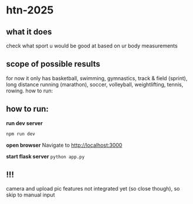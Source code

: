 # htn-2025

## what it does 
check what sport u would be good at based on ur body measurements 

## scope of possible results
for now it only has basketball, swimming, gymnastics, track & field (sprint), long distance running (marathon), soccer, volleyball, weightlifting, tennis, rowing.
how to run: 

## how to run: 
**run dev server**
```bash
npm run dev
```
**open browser**
Navigate to [http://localhost:3000](http://localhost:3000)

**start flask server**
```python app.py```

## !!!
camera and upload pic features not integrated yet (so close though), so skip to manual input 